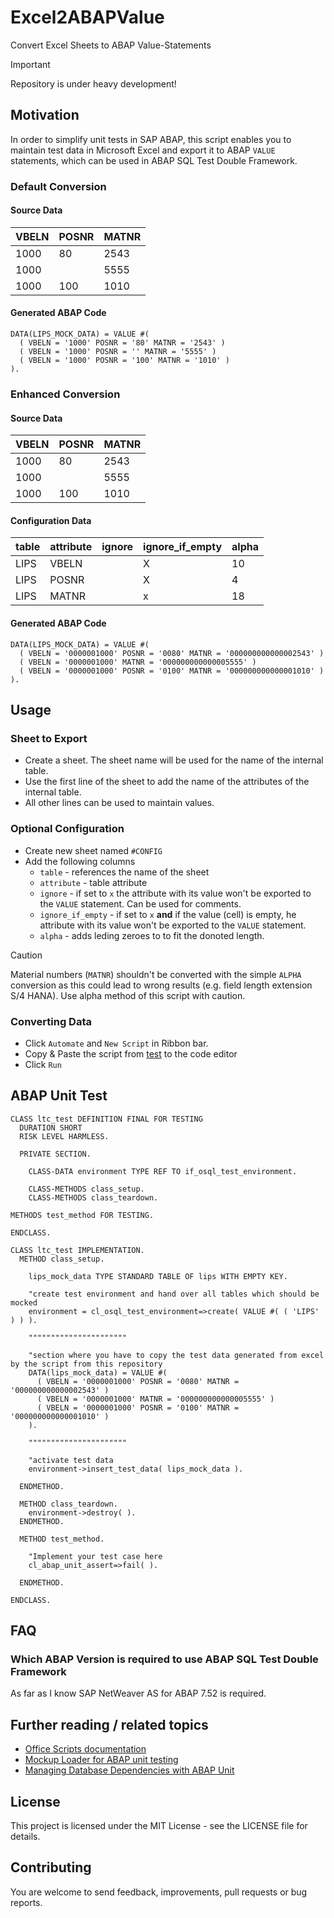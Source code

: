 # Excel2ABAPValue
Convert Excel Sheets to ABAP Value-Statements

> [!IMPORTANT]  
> Repository is under heavy development!

## Motivation
In order to simplify unit tests in SAP ABAP, this script enables you to maintain test data in Microsoft Excel and export it to ABAP `VALUE` statements, which can be used in ABAP SQL Test Double Framework.

### Default Conversion
#### Source Data
| VBELN | POSNR | MATNR |
|-------|-------|-------|
| 1000  | 80    | 2543  |
| 1000  |       | 5555  |
| 1000  | 100   | 1010  |

#### Generated ABAP Code

```ABAP
DATA(LIPS_MOCK_DATA) = VALUE #(
  ( VBELN = '1000' POSNR = '80' MATNR = '2543' )
  ( VBELN = '1000' POSNR = '' MATNR = '5555' )
  ( VBELN = '1000' POSNR = '100' MATNR = '1010' )
).
```

### Enhanced Conversion
#### Source Data
| VBELN | POSNR | MATNR |
|-------|-------|-------|
| 1000  | 80    | 2543  |
| 1000  |       | 5555  |
| 1000  | 100   | 1010  |

#### Configuration Data
| table | attribute | ignore | ignore_if_empty | alpha |
|-------|-----------|--------|-----------------|-------|
| LIPS  | VBELN     |        | X               | 10    |
| LIPS  | POSNR     |        | X               | 4     |
| LIPS  | MATNR     |        | x               | 18    |

#### Generated ABAP Code

```ABAP
DATA(LIPS_MOCK_DATA) = VALUE #(
  ( VBELN = '0000001000' POSNR = '0080' MATNR = '000000000000002543' )
  ( VBELN = '0000001000' MATNR = '000000000000005555' )
  ( VBELN = '0000001000' POSNR = '0100' MATNR = '000000000000001010' )
).
```

## Usage
### Sheet to Export
* Create a sheet. The sheet name will be used for the name of the internal table.
* Use the first line of the sheet to add the name of the attributes of the internal table.
* All other lines can be used to maintain values.

### Optional Configuration
* Create new sheet named `#CONFIG`
* Add the following columns
  * `table` - references the name of the sheet
  * `attribute` - table attribute
  * `ignore` - if set to `x` the attribute with its value won't be exported to the `VALUE` statement. Can be used for comments.
  * `ignore_if_empty` - if set to `x` **and** if the value (cell) is empty, he attribute with its value won't be exported to the `VALUE` statement.
  * `alpha` - adds leding zeroes to to fit the donoted length.


> [!CAUTION]  
> Material numbers (`MATNR`) shouldn't be converted with the simple `ALPHA` conversion as this could lead to wrong results (e.g. field length extension S/4 HANA). Use alpha method of this script with caution.

### Converting Data
* Click `Automate` and `New Script` in Ribbon bar.
* Copy & Paste the script from [test](Excel2ABAPValue.osts) to the code editor
* Click `Run`

## ABAP Unit Test

```abap
CLASS ltc_test DEFINITION FINAL FOR TESTING
  DURATION SHORT
  RISK LEVEL HARMLESS.

  PRIVATE SECTION.

    CLASS-DATA environment TYPE REF TO if_osql_test_environment.

    CLASS-METHODS class_setup.
    CLASS-METHODS class_teardown.

METHODS test_method FOR TESTING.

ENDCLASS.

CLASS ltc_test IMPLEMENTATION.
  METHOD class_setup.

    lips_mock_data TYPE STANDARD TABLE OF lips WITH EMPTY KEY.

    "create test environment and hand over all tables which should be mocked
    environment = cl_osql_test_environment=>create( VALUE #( ( 'LIPS' ) ) ).

    """"""""""""""""""""""

    "section where you have to copy the test data generated from excel by the script from this repository
    DATA(lips_mock_data) = VALUE #(
      ( VBELN = '0000001000' POSNR = '0080' MATNR = '000000000000002543' )
      ( VBELN = '0000001000' MATNR = '000000000000005555' )
      ( VBELN = '0000001000' POSNR = '0100' MATNR = '000000000000001010' )
    ).

    """"""""""""""""""""""

    "activate test data
    environment->insert_test_data( lips_mock_data ).

  ENDMETHOD.

  METHOD class_teardown.
    environment->destroy( ).
  ENDMETHOD.

  METHOD test_method.

    "Implement your test case here
    cl_abap_unit_assert=>fail( ).

  ENDMETHOD.

ENDCLASS.
```

## FAQ
### Which ABAP Version is required to use ABAP SQL Test Double Framework
As far as I know SAP NetWeaver AS for ABAP 7.52 is required.

## Further reading / related topics
* [Office Scripts documentation](https://github.com/OfficeDev/office-scripts-docs)
* [Mockup Loader for ABAP unit testing](https://github.com/sbcgua/mockup_loader)
* [Managing Database Dependencies with ABAP Unit ](https://help.sap.com/docs/ABAP_PLATFORM/c238d694b825421f940829321ffa326a/8562b437073d4b9c93078c45f7a64f21.html?locale=en-US)

## License
This project is licensed under the MIT License - see the LICENSE file for details.

## Contributing
You are welcome to send feedback, improvements, pull requests or bug reports.
